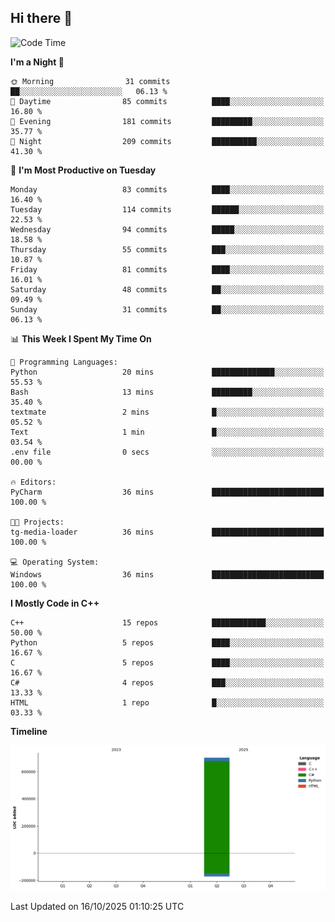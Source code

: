 ## Hi there 👋

<!--
**wxrstvrsn/wxrstvrsn** is a ✨ _special_ ✨ repository because its `README.md` (this file) appears on your GitHub profile.

Here are some ideas to get you started:

- 🔭 I’m currently working on ...
- 🌱 I’m currently learning ...
- 👯 I’m looking to collaborate on ...
- 🤔 I’m looking for help with ...
- 💬 Ask me about ...
- 📫 How to reach me: ...
- 😄 Pronouns: ...
- ⚡ Fun fact: ...
-->
<!--START_SECTION:waka-->
![Code Time](http://img.shields.io/badge/Code%20Time-105%20hrs%209%20mins-blue)

**I'm a Night 🦉** 

```text
🌞 Morning                31 commits          ██░░░░░░░░░░░░░░░░░░░░░░░   06.13 % 
🌆 Daytime                85 commits          ████░░░░░░░░░░░░░░░░░░░░░   16.80 % 
🌃 Evening                181 commits         █████████░░░░░░░░░░░░░░░░   35.77 % 
🌙 Night                  209 commits         ██████████░░░░░░░░░░░░░░░   41.30 % 
```
📅 **I'm Most Productive on Tuesday** 

```text
Monday                   83 commits          ████░░░░░░░░░░░░░░░░░░░░░   16.40 % 
Tuesday                  114 commits         ██████░░░░░░░░░░░░░░░░░░░   22.53 % 
Wednesday                94 commits          █████░░░░░░░░░░░░░░░░░░░░   18.58 % 
Thursday                 55 commits          ███░░░░░░░░░░░░░░░░░░░░░░   10.87 % 
Friday                   81 commits          ████░░░░░░░░░░░░░░░░░░░░░   16.01 % 
Saturday                 48 commits          ██░░░░░░░░░░░░░░░░░░░░░░░   09.49 % 
Sunday                   31 commits          ██░░░░░░░░░░░░░░░░░░░░░░░   06.13 % 
```


📊 **This Week I Spent My Time On** 

```text
💬 Programming Languages: 
Python                   20 mins             ██████████████░░░░░░░░░░░   55.53 % 
Bash                     13 mins             █████████░░░░░░░░░░░░░░░░   35.40 % 
textmate                 2 mins              █░░░░░░░░░░░░░░░░░░░░░░░░   05.52 % 
Text                     1 min               █░░░░░░░░░░░░░░░░░░░░░░░░   03.54 % 
.env file                0 secs              ░░░░░░░░░░░░░░░░░░░░░░░░░   00.00 % 

🔥 Editors: 
PyCharm                  36 mins             █████████████████████████   100.00 % 

🐱‍💻 Projects: 
tg-media-loader          36 mins             █████████████████████████   100.00 % 

💻 Operating System: 
Windows                  36 mins             █████████████████████████   100.00 % 
```

**I Mostly Code in C++** 

```text
C++                      15 repos            ████████████░░░░░░░░░░░░░   50.00 % 
Python                   5 repos             ████░░░░░░░░░░░░░░░░░░░░░   16.67 % 
C                        5 repos             ████░░░░░░░░░░░░░░░░░░░░░   16.67 % 
C#                       4 repos             ███░░░░░░░░░░░░░░░░░░░░░░   13.33 % 
HTML                     1 repo              █░░░░░░░░░░░░░░░░░░░░░░░░   03.33 % 
```



**Timeline**

![Lines of Code chart](https://raw.githubusercontent.com/wxrstvrsn/wxrstvrsn/main/assets/bar_graph.png)


 Last Updated on 16/10/2025 01:10:25 UTC
<!--END_SECTION:waka-->
